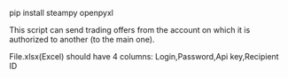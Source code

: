 
pip install steampy openpyxl

This script can send trading offers from the account 
on which it is authorized to another (to the main one).

File.xlsx(Excel) should have 4 columns:
Login,Password,Api key,Recipient ID
